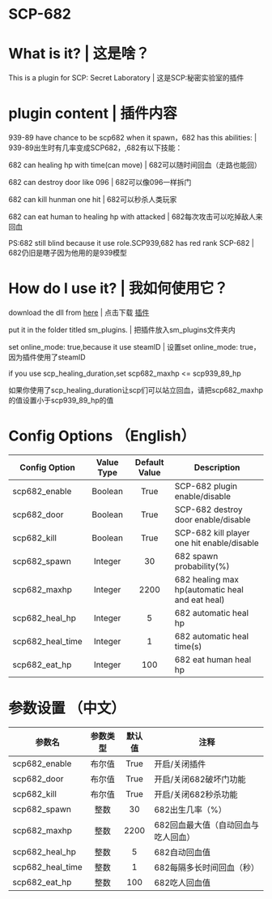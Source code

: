 # SCP-682
# What is it? | 这是啥？
This is a plugin for SCP: Secret Laboratory | 这是SCP:秘密实验室的插件
# plugin content | 插件内容
939-89 have chance to be scp682 when it spawn，682 has this abilities:
| 939-89出生时有几率变成SCP682，,682有以下技能：

682 can healing hp with time(can move)
| 682可以随时间回血（走路也能回）

682 can destroy door like 096
| 682可以像096一样拆门

682 can kill hunman one hit
| 682可以秒杀人类玩家

682 can eat human to healing hp with attacked
| 682每次攻击可以吃掉敌人来回血

PS:682 still blind because it use role.SCP939,682 has red rank SCP-682
| 682仍旧是瞎子因为他用的是939模型

# How do I use it? | 我如何使用它？
download the dll from [here](https://github.com/cushaw1/SCP-682/releases/tag/1.2)
| 点击下载 [插件](https://github.com/cushaw1/SCP-682/releases/tag/1.2)

put it in the folder titled sm_plugins.
| 把插件放入sm_plugins文件夹内

set online_mode: true,because it use steamID
| 设置set online_mode: true，因为插件使用了steamID

if you use scp_healing_duration,set scp682_maxhp <= scp939_89_hp

如果你使用了scp_healing_duration让scp们可以站立回血，请把scp682_maxhp的值设置小于scp939_89_hp的值

# Config Options （English）
Config Option | Value Type | Default Value | Description
--- | :---: | :---: | ---
scp682_enable | Boolean | True | SCP-682 plugin enable/disable
scp682_door | Boolean | True | SCP-682 destroy door enable/disable
scp682_kill | Boolean | True | SCP-682 kill player one hit enable/disable
scp682_spawn | Integer | 30 | 682 spawn probability(%)
scp682_maxhp | Integer | 2200 | 682 healing max hp(automatic heal and eat heal)
scp682_heal_hp | Integer | 5 | 682 automatic heal hp
scp682_heal_time | Integer | 1 | 682 automatic heal time(s)
scp682_eat_hp | Integer | 100 | 682 eat human heal hp

# 参数设置 （中文）
参数名 | 参数类型 | 默认值 | 注释
--- | :---: | :---: | ---
scp682_enable | 布尔值 | True | 开启/关闭插件
scp682_door | 布尔值 | True | 开启/关闭682破坏门功能
scp682_kill | 布尔值 | True | 开启/关闭682秒杀功能
scp682_spawn | 整数 | 30 | 682出生几率（%）
scp682_maxhp | 整数 | 2200 | 682回血最大值（自动回血与吃人回血）
scp682_heal_hp | 整数 | 5 | 682自动回血值
scp682_heal_time | 整数 | 1 | 682每隔多长时间回血（秒）
scp682_eat_hp | 整数 | 100 | 682吃人回血值
